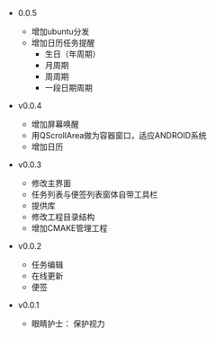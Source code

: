 - 0.0.5
  - 增加ubuntu分发
  - 增加日历任务提醒
    - 生日（年周期）
    - 月周期
    - 周周期
    - 一段日期周期

- v0.0.4
  - 增加屏幕唤醒
  - 用QScrollArea做为容器窗口，适应ANDROID系统
  - 增加日历

- v0.0.3
  - 修改主界面
  - 任务列表与便签列表窗体自带工具栏
  - 提供库
  - 修改工程目录结构
  - 增加CMAKE管理工程

- v0.0.2
  - 任务编辑
  - 在线更新
  - 便签

- v0.0.1
  - 眼睛护士：  保护视力

